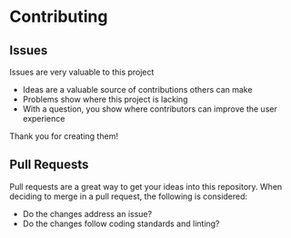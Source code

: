 # Contributing

## Issues

Issues are very valuable to this project

- Ideas are a valuable source of contributions others can make
- Problems show where this project is lacking
- With a question, you show where contributors can improve the user experience

Thank you for creating them!

## Pull Requests

Pull requests are a great way to get your ideas into this repository. When deciding to merge in a pull request, the following is considered:

- Do the changes address an issue?
- Do the changes follow coding standards and linting?
